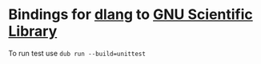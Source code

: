 # Bindings for [dlang](dlang.org) to [GNU Scientific Library](http://www.gnu.org/software/gsl/)

To run test use `dub run --build=unittest`
